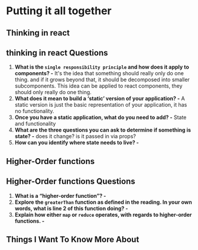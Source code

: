 # Putting it all together

## Thinking in react

## thinking in react Questions

1. **What is the `single responsibility principle` and how does it apply to components? -** It's the idea that something should really only do one thing. and if it grows beyond that, it should be decomposed into smaller subcomponents. This idea can be applied to react components, they should only really do one thing.
2. **What does it mean to build a ‘static’ version of your application? -** A static version is just the basic representation of your application, it has no functionality.
3. **Once you have a static application, what do you need to add? -** State and functionality
4. **What are the three questions you can ask to determine if something is state? -** does it change? is it passed in via props?
5. **How can you identify where state needs to live? -**

## Higher-Order functions

## Higher-Order functions Questions

1. **What is a “higher-order function”? -**
2. **Explore the `greaterThan` function as defined in the reading. In your own words, what is line 2 of this function doing? -**
3. **Explain how either `map` or `reduce` operates, with regards to higher-order functions. -**

## Things I Want To Know More About
